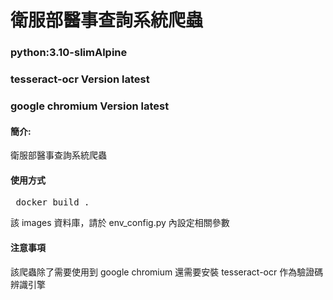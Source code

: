 # 衛服部醫事查詢系統爬蟲
### python:3.10-slimAlpine
### tesseract-ocr Version latest
### google chromium Version latest

#### 簡介:
衛服部醫事查詢系統爬蟲

#### 使用方式
<pre> docker build . </pre>
該 images 資料庫，請於 env_config.py 內設定相關參數

#### 注意事項
該爬蟲除了需要使用到 google chromium 還需要安裝 tesseract-ocr 作為驗證碼辨識引擎
